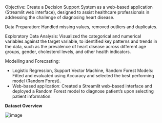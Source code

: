 Objective: Create a Decision Support System as a web-based application (Streamlit web interface), designed to assist healthcare professionals in addressing the challenge of diagnosing heart disease.

Data Preparation: Handled missing values, removed outliers and duplicates.

Exploratory Data Analysis: Visualized the categorical and numerical variables against the target variable, to identified key patterns and trends in the data, such as the prevalence of heart disease across different age groups, gender, cholesterol levels, and other health indicators.

Modelling and Forecasting:
-	Logistic Regression, Support Vector Machine, Random Forest Models: Fitted and evaluated using Accuracy and selected the best performing model (Random Forest).
-	Web-based application: Created a Streamlit web-based interface and deployed a Random Forest model to diagnose patient’s upon selecting patient information.


**Dataset Overview**

![image](https://github.com/user-attachments/assets/60de04e1-f95a-4818-a230-1f00c59aafda)

